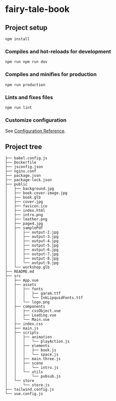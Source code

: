 # fairy-tale-book

## Project setup

```
npm install
```

### Compiles and hot-reloads for development

```
npm run npm run dev
```

### Compiles and minifies for production

```
npm run production
```

### Lints and fixes files

```
npm run lint
```

### Customize configuration

See [Configuration Reference](https://cli.vuejs.org/config/).

## Project tree

```
├── babel.config.js
├── Dockerfile
├── jsconfig.json
├── nginx.conf
├── package.json
├── package-lock.json
├── public
│   ├── background.jpg
│   ├── book-cover-image.jpg
│   ├── book.glb
│   ├── cover.jpg
│   ├── favicon.ico
│   ├── index.html
│   ├── intro.png
│   ├── leather.png
│   ├── page4.jpg
│   ├── samplePdf
│   │   ├── output-2.jpg
│   │   ├── output-3.jpg
│   │   ├── output-4.jpg
│   │   ├── output-5.jpg
│   │   ├── output-6.jpg
│   │   ├── output-7.jpg
│   │   ├── output-8.jpg
│   │   └── output-9.jpg
│   └── workshop.glb
├── README.md
├── src
│   ├── App.vue
│   ├── assets
│   │   ├── fonts
│   │   │   ├── garam.ttf
│   │   │   └── InkLipquidFonts.ttf
│   │   └── logo.png
│   ├── components
│   │   ├── cssObject.vue
│   │   ├── Loading.vue
│   │   └── Main.vue
│   ├── index.css
│   ├── main.js
│   ├── scripts
│   │   ├── animation
│   │   │   └── playAction.js
│   │   ├── elements
│   │   │   ├── book.js
│   │   │   └── space.js
│   │   ├── main.three.js
│   │   ├── scene
│   │   │   └── intro.js
│   │   └── utils
│   │       └── pubsub.js
│   └── store
│       └── store.js
├── tailwind.config.js
└── vue.config.js
```

